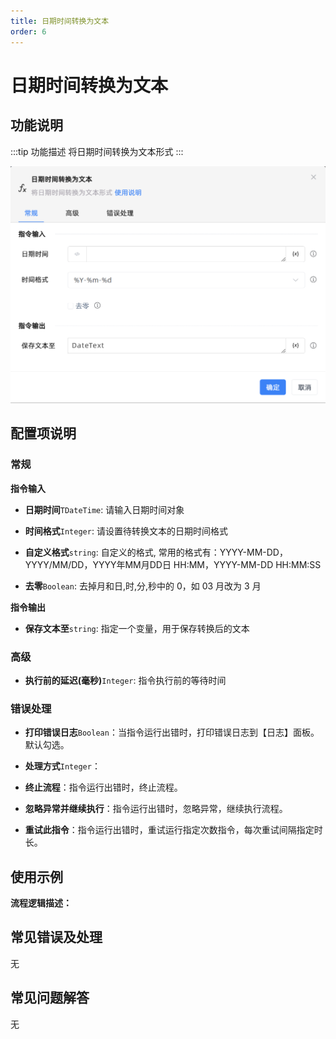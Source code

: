 ```yaml
---
title: 日期时间转换为文本
order: 6
---
```


# 日期时间转换为文本

## 功能说明

:::tip 功能描述
将日期时间转换为文本形式
:::

![日期时间转换为文本](../../../assets/日期时间转换为文本_command.png)

## 配置项说明

### 常规

**指令输入**

- **日期时间**`TDateTime`: 请输入日期时间对象

- **时间格式**`Integer`: 请设置待转换文本的日期时间格式

- **自定义格式**`string`: 自定义的格式, 常用的格式有：YYYY-MM-DD，YYYY/MM/DD，YYYY年MM月DD日 HH:MM，YYYY-MM-DD HH:MM:SS

- **去零**`Boolean`: 去掉月和日,时,分,秒中的 0，如 03 月改为 3 月


**指令输出**

- **保存文本至**`string`: 指定一个变量，用于保存转换后的文本

### 高级

- **执行前的延迟(毫秒)**`Integer`: 指令执行前的等待时间

### 错误处理

- **打印错误日志**`Boolean`：当指令运行出错时，打印错误日志到【日志】面板。默认勾选。

- **处理方式**`Integer`：

 - **终止流程**：指令运行出错时，终止流程。

 - **忽略异常并继续执行**：指令运行出错时，忽略异常，继续执行流程。

 - **重试此指令**：指令运行出错时，重试运行指定次数指令，每次重试间隔指定时长。

## 使用示例

**流程逻辑描述：** 

## 常见错误及处理

无

## 常见问题解答

无

